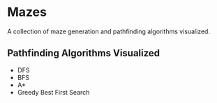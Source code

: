 # Mazes
A collection of maze generation and pathfinding algorithms visualized.

## Pathfinding Algorithms Visualized
* DFS
* BFS
* A*
* Greedy Best First Search
